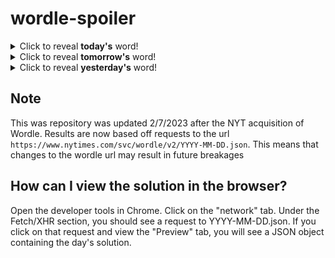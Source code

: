 # wordle-spoiler

<details>
  <summary>Click to reveal <b>today's</b> word!</summary>
  <br>
  <b> uncle </b>
</details>

<details>
  <summary>Click to reveal <b>tomorrow's</b> word!</summary>
  <br>
  <b> agent </b>
</details>

<details>
  <summary>Click to reveal <b>yesterday's</b> word!</summary>
  <br>
  <b> knelt </b>
</details>

## Note
This was repository was updated 2/7/2023 after the NYT acquisition of Wordle. Results are now based off requests to the url `https://www.nytimes.com/svc/wordle/v2/YYYY-MM-DD.json`. This means that changes to the wordle url may result in future breakages

## How can I view the solution in the browser?
Open the developer tools in Chrome. Click on the "network" tab. Under the Fetch/XHR section, you should see a request to YYYY-MM-DD.json. If you click on that request and view the "Preview" tab, you will see a JSON object containing the day's solution.